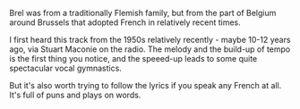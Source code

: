 Brel was from a traditionally Flemish family, but from the part of Belgium around Brussels that adopted French in relatively recent times. 

I first heard this track from the 1950s relatively recently - maybe 10-12 years ago, via Stuart Maconie on the radio. The melody and the build-up of tempo is the first thing you notice, and the speeed-up leads to some quite spectacular vocal gymnastics. 

But it's also worth trying to follow the lyrics if you speak any French at all. It's full of puns and plays on words.
